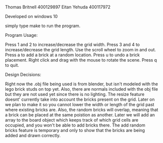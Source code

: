 Thomas Britnell 400129897
Eitan Yehuda 400117972

Developed on windows 10

simply type make to run the program. 


Program Usage:

Press 1 and 2 to increase/decrease the grid width.
Press 3 and 4 to increase/decrease the grid length.
Use the scroll wheel to zoom in and out.
Press a to add a brick at a random location.
Press u to undo a brick placement.
Right click and drag with the mouse to rotate the scene.
Press q to quit.

Design Decisions:

Right now the .obj file being used is from blender, but isn't modeled with the lego brick studs on top yet.
Also, there are normals included with the obj file but they are not used yet since there is no lighting.
The resize feature doesnt' currently take into account the bricks present on the grid. Later on we plan to make it so you cannot lower the width or length of the grid past where existing bricks are. 
Also, the random bricks will overlap, meaning that a brick can be placed at the same poistion as another. Later we will add an array to the board object which keeps track of which grid cells are occupied, and you won't be able to add bricks there. The add random bricks feature is temporary and only to show that the bricks are being added and drawn correctly. 




